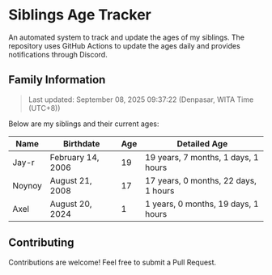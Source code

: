 # Siblings Age Tracker

An automated system to track and update the ages of my siblings. The repository uses GitHub Actions to update the ages daily and provides notifications through Discord.

## Family Information

> Last updated: September 08, 2025 09:37:22 (Denpasar, WITA Time (UTC+8))

Below are my siblings and their current ages:

| Name | Birthdate | Age | Detailed Age |
|------|-----------|-----|-------------|
| Jay-r | February 14, 2006 | 19 | 19 years, 7 months, 1 days, 1 hours |
| Noynoy | August 21, 2008 | 17 | 17 years, 0 months, 22 days, 1 hours |
| Axel | August 20, 2024 | 1 | 1 years, 0 months, 19 days, 1 hours |

## Contributing

Contributions are welcome! Feel free to submit a Pull Request.